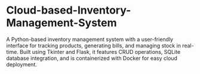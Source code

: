 # Cloud-based-Inventory-Management-System
A Python-based inventory management system with a user-friendly interface for tracking products, generating bills, and managing stock in real-time. Built using Tkinter and Flask, it features CRUD operations, SQLite database integration, and is containerized with Docker for easy cloud deployment.
